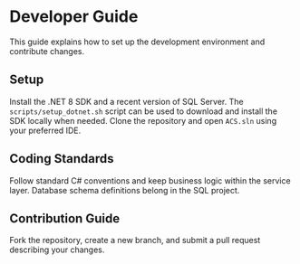 # Developer Guide

This guide explains how to set up the development environment and contribute changes.

## Setup
Install the .NET 8 SDK and a recent version of SQL Server. The `scripts/setup_dotnet.sh` script can be used to download and install the SDK locally when needed. Clone the repository and open `ACS.sln` using your preferred IDE.

## Coding Standards
Follow standard C# conventions and keep business logic within the service layer. Database schema definitions belong in the SQL project.

## Contribution Guide
Fork the repository, create a new branch, and submit a pull request describing your changes.
